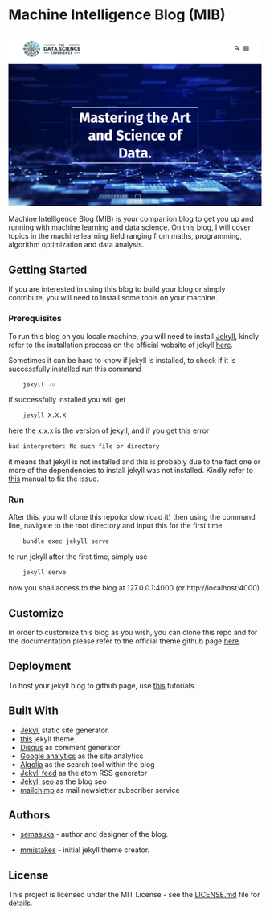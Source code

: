# Machine Intelligence Blog (MIB)

![blog landing page](assets/post_cont_image/blog_screenshot.png)

Machine Intelligence Blog (MIB) is your companion blog to get you up and running with machine learning and data science. On this blog, I will cover topics in the machine learning field ranging from maths, programming, algorithm optimization and data analysis.

## Getting Started

If you are interested in using this blog to build your blog or simply contribute, you will need to install some tools on your machine.

### Prerequisites

To run this blog on you locale machine, you will need to install [Jekyll](https://jekyllrb.com), kindly refer to the installation process on the official website of jekyll [here](https://jekyllrb.com/docs/installation/).

Sometimes it can be hard to know if jekyll is installed, to check if it is successfully installed run this command

```bash
    jekyll -v
```

if successfully installed you will get

```bash
    jekyll X.X.X
```

here the x.x.x is the version of jekyll, and if you get this error

```bash
bad interpreter: No such file or directory
```

 it means that jekyll is not installed and this is probably due to the fact one or more of the dependencies to install jekyll was not installed. Kindly refer to [this](https://jekyllrb.com/docs/troubleshooting/#installation-problems) manual to fix the issue.

### Run

After this, you will clone this repo(or download it) then using the command line, navigate to the root directory and input this for the first time

```bash
    bundle exec jekyll serve
```

to run jekyll after the first time, simply use

```bash
    jekyll serve
```

now you shall access to the blog at 127.0.0.1:4000 (or http://localhost:4000).

## Customize

In order to customize this blog as you wish, you can clone this repo and for the documentation please refer to the official theme github page [here](https://github.com/mmistakes/jekyll-theme-basically-basic).

## Deployment

To host your jekyll blog to github page, use [this](https://www.youtube.com/watch?v=fqFjuX4VZmU) tutorials.

## Built With

* [Jekyll](https://jekyllrb.com) static site generator.
* [this](https://github.com/mmistakes/jekyll-theme-basically-basic) jekyll theme.
* [Disqus](https://disqus.com) as comment generator
* [Google analytics](https://analytics.google.com/analytics/web) as the site analytics
* [Algolia](https://www.algolia.com) as the search tool within the blog
* [Jekyll feed](https://github.com/jekyll/jekyll-feed) as the atom RSS generator
* [Jekyll seo](https://github.com/jekyll/jekyll-seo-tag) as the blog seo
* [mailchimp](https://mailchimp.com) as mail newsletter subscriber service

## Authors

* [semasuka](https://github.com/semasuka) - author and designer of the blog.

* [mmistakes](https://github.com/mmistakes) - initial jekyll theme creator.

## License

This project is licensed under the MIT License - see the [LICENSE.md](https://github.com/semasuka/blog/blob/master/LICENSE) file for details.

